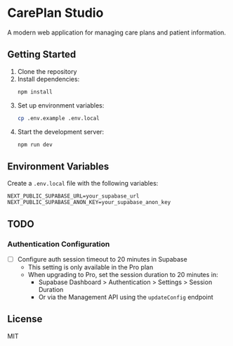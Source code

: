 # CarePlan Studio

A modern web application for managing care plans and patient information.

## Getting Started

1. Clone the repository
2. Install dependencies:
   ```bash
   npm install
   ```
3. Set up environment variables:
   ```bash
   cp .env.example .env.local
   ```
4. Start the development server:
   ```bash
   npm run dev
   ```

## Environment Variables

Create a `.env.local` file with the following variables:

```env
NEXT_PUBLIC_SUPABASE_URL=your_supabase_url
NEXT_PUBLIC_SUPABASE_ANON_KEY=your_supabase_anon_key
```

## TODO

### Authentication Configuration
- [ ] Configure auth session timeout to 20 minutes in Supabase
  - This setting is only available in the Pro plan
  - When upgrading to Pro, set the session duration to 20 minutes in:
    - Supabase Dashboard > Authentication > Settings > Session Duration
    - Or via the Management API using the `updateConfig` endpoint

## License

MIT 